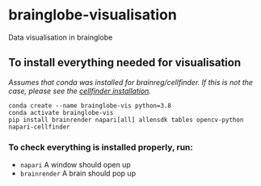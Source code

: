 # brainglobe-visualisation
Data visualisation in brainglobe


## To install everything needed for visualisation
_Assumes that conda was installed for brainreg/cellfinder. If this is not 
the case, please see the 
[cellfinder installation](https://docs.brainglobe.info/cellfinder/installation)._
```
conda create --name brainglobe-vis python=3.8
conda activate brainglobe-vis
pip install brainrender napari[all] allensdk tables opencv-python napari-cellfinder
```

### To check everything is installed properly, run:

* `napari` A window should open up
* `brainrender` A brain should pop up